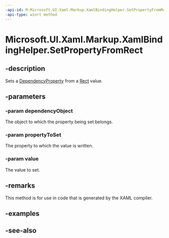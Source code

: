 ```yaml
---
-api-id: M:Microsoft.UI.Xaml.Markup.XamlBindingHelper.SetPropertyFromRect(System.Object,Microsoft.UI.Xaml.DependencyProperty,Windows.Foundation.Rect)
-api-type: winrt method
---
```


<!-- Method syntax
public void SetPropertyFromRect(System.Object dependencyObject, Windows.UI.Xaml.DependencyProperty propertyToSet, Windows.Foundation.Rect value)
-->

# Microsoft.UI.Xaml.Markup.XamlBindingHelper.SetPropertyFromRect

## -description
Sets a [DependencyProperty](../microsoft.ui.xaml/dependencyproperty.md) from a [Rect](/uwp/api/windows.foundation.rect) value.

## -parameters
### -param dependencyObject
The object to which the property being set belongs.

### -param propertyToSet
The property to which the value is written.

### -param value
The value to set.

## -remarks
This method is for use in code that is generated by the XAML compiler.

## -examples

## -see-also
